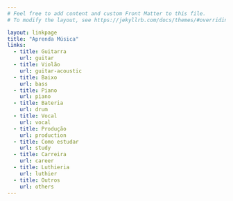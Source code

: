 ```yaml
---
# Feel free to add content and custom Front Matter to this file.
# To modify the layout, see https://jekyllrb.com/docs/themes/#overriding-theme-defaults

layout: linkpage
title: "Aprenda Música"
links:
  - title: Guitarra
    url: guitar
  - title: Violão
    url: guitar-acoustic
  - title: Baixo
    url: bass
  - title: Piano
    url: piano
  - title: Bateria
    url: drum
  - title: Vocal
    url: vocal
  - title: Produção
    url: production
  - title: Como estudar
    url: study
  - title: Carreira
    url: career
  - title: Luthieria
    url: luthier
  - title: Outros
    url: others
---
```


